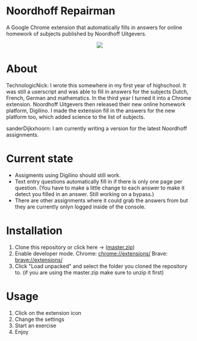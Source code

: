 # Noordhoff Repairman
A Google Chrome extension that automatically fills in answers for online homework of subjects published by Noordhoff Uitgevers.

<p align="center">
  <img src="https://user-images.githubusercontent.com/15117158/139592259-d9586dab-09bd-46d9-bc0c-a8c52ae07d18.png">
</p>

# About
TechnologicNick:
I wrote this somewhere in my first year of highschool. It was still a userscript and was able to fill in answers for the subjects Dutch, French, German and mathematics. In the third year I turned it into a Chrome extension. Noordhoff Uitgevers then released their new online homework platform, Digilino. I made the extension fill in the answers for the new platform too, which added science to the list of subjects.

sanderDijkxhoorn:
I am currently writing a version for the latest Noordhoff assignments.

# Current state
* Assigments using Digilino should still work.
* Text entry questions automatically fill in if there is only one page per question. (You have to make a little change to each answer to make it detect you filled in an answer. Still working on a bypass.)
* There are other assignments where it could grab the answers from but they are currently onlyn logged inside of the console.

# Installation
1. Clone this repository or click here -> (<a href="https://github.com/sanderDijkxhoorn/NoordhoffRepairman/archive/refs/heads/main.zip" target="_blank">master.zip</a>)
2. Enable developer mode. Chrome: [chrome://extensions/](chrome://extensions/) Brave: [brave://extensions/](brave://extensions/)
3. Click "Load unpacked" and select the folder you cloned the repository to. (if you are using the master.zip make sure to unzip it first)

# Usage
1. Click on the extension icon
2. Change the settings
3. Start an exercise
4. Enjoy
